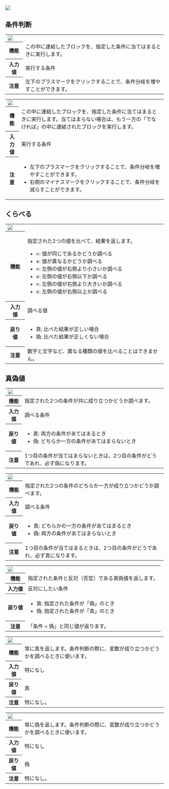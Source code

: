 <span class="breadcrumb">
    <img src="{{ site.baseurl }}/assets/images/logic.png">
</span>

## 条件判断

<table id="if" class="block">
    <tr>
        <td colspan="2"><img src="{{ site.baseurl }}/assets/images/logic/if.png"></td>
    </tr>
    <tr>
        <th>機能</th>
        <td>この中に連結したブロックを、指定した条件に当てはまるときに実行します。</td>
    </tr>
    <tr>
        <th>入力値</th>
        <td>実行する条件</td>
    </tr>
    <tr>
        <th>注意</th>
        <td>左下のプラスマークをクリックすることで、条件分岐を増やすことができます。</td>
    </tr>
</table>

<table id="ifElse" class="block">
    <tr>
        <td colspan="2"><img src="{{ site.baseurl }}/assets/images/logic/ifElse.png"></td>
    </tr>
    <tr>
        <th>機能</th>
        <td>この中に連結したブロックを、指定した条件に当てはまるときに実行します。当てはまらない場合は、もう一方の「でなければ」の中に連結されたブロックを実行します。</td>
    </tr>
    <tr>
        <th>入力値</th>
        <td>実行する条件</td>
    </tr>
    <tr>
        <th>注意</th>
        <td>
            <ul>
                <li>左下のプラスマークをクリックすることで、条件分岐を増やすことができます。</li>
                <li>右側のマイナスマークをクリックすることで、条件分岐を減らすことができます。</li>
            </ul>
        </td>
    </tr>
</table>

## くらべる

<table id="equal" class="block">
    <tr>
        <td colspan="2"><img src="{{ site.baseurl }}/assets/images/logic/equal.png"></td>
    </tr>
    <tr>
        <th>機能</th>
        <td>
            <p>指定された2つの値を比べて、結果を返します。</p>
            <ul>
                <li><span class="param">=: </span>値が同じであるかどうか調べる</li>
                <li><span class="param">&ne;: </span>値が異なるかどうか調べる</li>
                <li><span class="param">&lt;: </span>左側の値が右側より小さいか調べる</li>
                <li><span class="param">&le;: </span>左側の値が右側以下か調べる</li>
                <li><span class="param">&gt;: </span>左側の値が右側より大きいか調べる</li>
                <li><span class="param">&ge;: </span>左側の値が右側以上か調べる</li>
            </ul>
        </td>
    </tr>
    <tr>
        <th>入力値</th>
        <td>調べる値</td>
    </tr>
    <tr>
        <th>戻り値</th>
        <td>
            <ul>
                <li><span class="param">真: </span>比べた結果が正しい場合</li>
                <li><span class="param">偽: </span>比べた結果が正しくない場合</li>
            </ul>
        </td>
    </tr>
    <tr>
        <th>注意</th>
        <td>数字と文字など、異なる種類の値を比べることはできません。</td>
    </tr>
</table>

## 真偽値

<table id="and" class="block">
    <tr>
        <td colspan="2"><img src="{{ site.baseurl }}/assets/images/logic/and.png"></td>
    </tr>
    <tr>
        <th>機能</th>
        <td>指定された2つの条件が共に成り立つかどうか調べます。</td>
    </tr>
    <tr>
        <th>入力値</th>
        <td>調べる条件</td>
    </tr>
    <tr>
        <th>戻り値</th>
        <td>
            <ul>
                <li><span class="param">真: </span>両方の条件があてはまるとき</li>
                <li><span class="param">偽: </span>どちらか一方の条件があてはまらないとき</li>
            </ul>
        </td>
    </tr>
    <tr>
        <th>注意</th>
        <td>1つ目の条件が当てはまらないときは、2つ目の条件がどうであれ、必ず<span class="param">偽</span>になります。</td>
    </tr>
</table>

<table id="or" class="block">
    <tr>
        <td colspan="2"><img src="{{ site.baseurl }}/assets/images/logic/or.png"></td>
    </tr>
    <tr>
        <th>機能</th>
        <td>指定された2つの条件のどちらか一方が成り立つかどうか調べます。</td>
    </tr>
    <tr>
        <th>入力値</th>
        <td>調べる条件</td>
    </tr>
    <tr>
        <th>戻り値</th>
        <td>
            <ul>
                <li><span class="param">真: </span>どちらかの一方の条件があてはまるとき</li>
                <li><span class="param">偽: </span>両方の条件があてはまらないとき</li>
            </ul>
        </td>
    </tr>
    <tr>
        <th>注意</th>
        <td>1つ目の条件が当てはまるときは、2つ目の条件がどうであれ、必ず<span class="param">真</span>になります。</td>
    </tr>
</table>

<table id="not" class="block">
    <tr>
        <td colspan="2"><img src="{{ site.baseurl }}/assets/images/logic/not.png"></td>
    </tr>
    <tr>
        <th>機能</th>
        <td>指定された条件と反対（否定）である真偽値を返します。</td>
    </tr>
    <tr>
        <th>入力値</th>
        <td>反対にしたい条件</td>
    </tr>
    <tr>
        <th>戻り値</th>
        <td>
            <ul>
                <li><span class="param">真: </span>指定された条件が「偽」のとき</li>
                <li><span class="param">偽: </span>指定された条件が「真」のとき</li>
            </ul>
        </td>
    </tr>
    <tr>
        <th>注意</th>
        <td>「条件 = 偽」と同じ値が返ります。</td>
    </tr>
</table>

<table id="true" class="block">
    <tr>
        <td colspan="2"><img src="{{ site.baseurl }}/assets/images/logic/true.png"></td>
    </tr>
    <tr>
        <th>機能</th>
        <td>常に<span class="param">真</span>を返します。条件判断の際に、変数が成り立つかどうかを調べるときに使います。</td>
    </tr>
    <tr>
        <th>入力値</th>
        <td>特になし</td>
    </tr>
    <tr>
        <th>戻り値</th>
        <td>真</td>
    </tr>
    <tr>
        <th>注意</th>
        <td>特になし。</td>
    </tr>
</table>

<table id="false" class="block">
    <tr>
        <td colspan="2"><img src="{{ site.baseurl }}/assets/images/logic/false.png"></td>
    </tr>
    <tr>
        <th>機能</th>
        <td>常に<span class="param">偽</span>を返します。条件判断の際に、変数が成り立つかどうかを調べるときに使います。</td>
    </tr>
    <tr>
        <th>入力値</th>
        <td>特になし</td>
    </tr>
    <tr>
        <th>戻り値</th>
        <td>偽</td>
    </tr>
    <tr>
        <th>注意</th>
        <td>特になし。</td>
    </tr>
</table>

